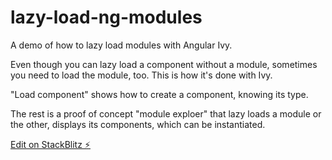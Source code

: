 # lazy-load-ng-modules

A demo of how to lazy load modules with Angular Ivy.

Even though you can lazy load a component without a module, sometimes you need to load the module, too. This is how it's done with Ivy.

"Load component" shows how to create a component, knowing its type.

The rest is a proof of concept "module exploer" that lazy loads a module or the other, displays its components, which can be instantiated.

[Edit on StackBlitz ⚡️](https://stackblitz.com/edit/lazy-load-ng-modules)
